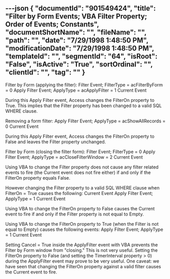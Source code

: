 ---json
{
  "documentId": "901549424",
  "title": "Filter by Form Events; VBA Filter Property; Order of Events; Constants",
  "documentShortName": "",
  "fileName": "",
  "path": "",
  "date": "7/29/1998 1:48:50 PM",
  "modificationDate": "7/29/1998 1:48:50 PM",
  "templateId": "",
  "segmentId": "64",
  "isRoot": "False",
  "isActive": "True",
  "sortOrdinal": "",
  "clientId": "",
  "tag": ""
}
---

Filter by Form (applying the filter):
    Filter Event; FilterType = acFilterByForm = 0
    Apply Filter Event; ApplyType = acApplyFilter = 1
    Current Event

During this Apply Filter event, Access changes the FilterOn property to True. This implies that the Filter property has been changed to a valid SQL WHERE clause.

Removing a form filter:
    Apply Filter Event; ApplyType = acShowAllRecords = 0
    Current Event

During this Apply Filter event, Access changes the FilterOn property to False and leaves the Filter property unchanged.

Filter by Form (closing the filter form):
    Filter Event; FilterType = 0
    Apply Filter Event; ApplyType = acCloseFilterWindow = 2
    Current Event

Using VBA to change the Filter property does not cause any filter related events to fire (the Current event does not fire either) if and only if the FilterOn property equals False.

However changing the Filter property to a valid SQL WHERE clause when FilterOn = True causes the following:
    Current Event
    Apply Filter Event; ApplyType = 1
    Current Event

Using VBA to change the FilterOn property to False causes the Current event to fire if and only if the Filter property is not equal to Empty.

Using VBA to change the FilterOn property to True (when the Filter is not equal to Empty) causes the following events:
    Apply Filter Event; ApplyType = 1
    Current Event

Setting Cancel = True inside the ApplyFilter event with VBA prevents the Filter by Form window from &quot;closing.&quot; This is not very useful. Setting the FilterOn property to False (and setting the TimerInterval property &gt; 0) during the ApplyFilter event may prove to be very useful. One caveat: we have seen that changing the FilterOn property against a valid filter causes the Current event to fire.
